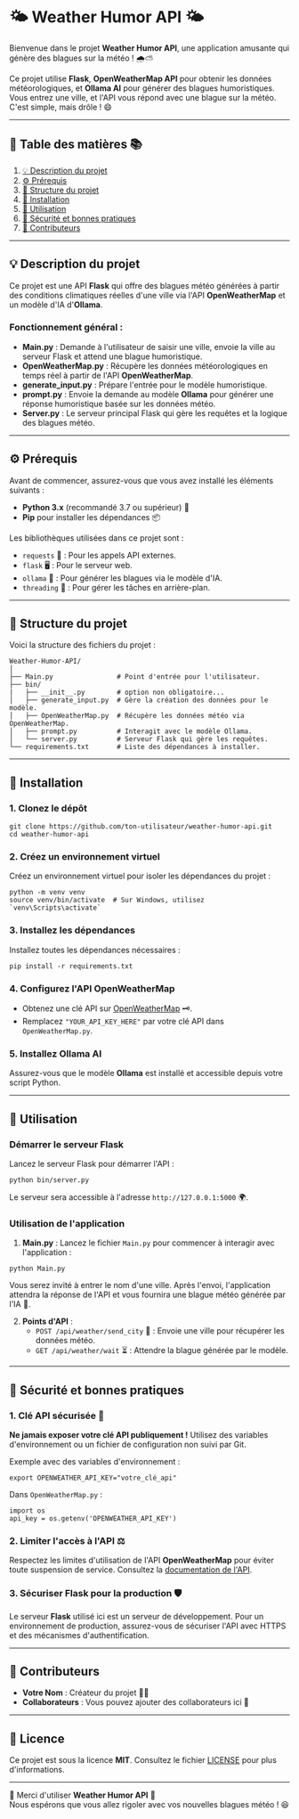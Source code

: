 # 🌤️ **Weather Humor API** 🌤️

Bienvenue dans le projet **Weather Humor API**, une application amusante qui génère des blagues sur la météo ! 🌧️⛅

Ce projet utilise **Flask**, **OpenWeatherMap API** pour obtenir les données météorologiques, et **Ollama AI** pour générer des blagues humoristiques. Vous entrez une ville, et l'API vous répond avec une blague sur la météo. C'est simple, mais drôle ! 😄

---

## 📝 **Table des matières** 📚

1. [💡 Description du projet](#description-du-projet)
2. [⚙️ Prérequis](#prérequis)
3. [📂 Structure du projet](#structure-du-projet)
4. [🔧 Installation](#installation)
5. [🚀 Utilisation](#utilisation)
6. [🔐 Sécurité et bonnes pratiques](#sécurité-et-bonnes-pratiques)
7. [👥 Contributeurs](#contributeurs)

---

## 💡 **Description du projet**

Ce projet est une API **Flask** qui offre des blagues météo générées à partir des conditions climatiques réelles d'une ville via l'API **OpenWeatherMap** et un modèle d'IA d'**Ollama**.

### Fonctionnement général :
- **Main.py** : Demande à l'utilisateur de saisir une ville, envoie la ville au serveur Flask et attend une blague humoristique.
- **OpenWeatherMap.py** : Récupère les données météorologiques en temps réel à partir de l'API **OpenWeatherMap**.
- **generate_input.py** : Prépare l'entrée pour le modèle humoristique.
- **prompt.py** : Envoie la demande au modèle **Ollama** pour générer une réponse humoristique basée sur les données météo.
- **Server.py** : Le serveur principal Flask qui gère les requêtes et la logique des blagues météo.

---

## ⚙️ **Prérequis**

Avant de commencer, assurez-vous que vous avez installé les éléments suivants :

- **Python 3.x** (recommandé 3.7 ou supérieur) 🐍
- **Pip** pour installer les dépendances 📦

Les bibliothèques utilisées dans ce projet sont :

- `requests` 📡 : Pour les appels API externes.
- `flask` 🖥️ : Pour le serveur web.
- `ollama` 🤖 : Pour générer les blagues via le modèle d'IA.
- `threading` 🔄 : Pour gérer les tâches en arrière-plan.

---

## 📂 **Structure du projet**

Voici la structure des fichiers du projet :

```
Weather-Humor-API/
│
├── Main.py                # Point d'entrée pour l'utilisateur.
├── bin/
|   ├── __init__.py        # option non obligatoire...
│   ├── generate_input.py  # Gère la création des données pour le modèle.
│   ├── OpenWeatherMap.py  # Récupère les données météo via OpenWeatherMap.
│   ├── prompt.py          # Interagit avec le modèle Ollama.
│   └── server.py          # Serveur Flask qui gère les requêtes.
└── requirements.txt       # Liste des dépendances à installer.
```

---

## 🔧 **Installation**

### 1. Clonez le dépôt

```
git clone https://github.com/ton-utilisateur/weather-humor-api.git
cd weather-humor-api
```

### 2. Créez un environnement virtuel

Créez un environnement virtuel pour isoler les dépendances du projet :

```
python -m venv venv
source venv/bin/activate  # Sur Windows, utilisez `venv\Scripts\activate`
```

### 3. Installez les dépendances

Installez toutes les dépendances nécessaires :

```
pip install -r requirements.txt
```

### 4. Configurez l'API OpenWeatherMap

- Obtenez une clé API sur [OpenWeatherMap](https://openweathermap.org/) 🗝️.
- Remplacez `"YOUR_API_KEY_HERE"` par votre clé API dans `OpenWeatherMap.py`.

### 5. Installez Ollama AI

Assurez-vous que le modèle **Ollama** est installé et accessible depuis votre script Python.

---

## 🚀 **Utilisation**

### Démarrer le serveur Flask

Lancez le serveur Flask pour démarrer l'API :

```
python bin/server.py
```

Le serveur sera accessible à l'adresse `http://127.0.0.1:5000` 🌍.

### Utilisation de l'application

1. **Main.py** : Lancez le fichier `Main.py` pour commencer à interagir avec l'application :

```
python Main.py
```

Vous serez invité à entrer le nom d'une ville. Après l'envoi, l'application attendra la réponse de l'API et vous fournira une blague météo générée par l'IA 🤖.

2. **Points d'API** :
   - `POST /api/weather/send_city` 🌆 : Envoie une ville pour récupérer les données météo.
   - `GET /api/weather/wait` ⏳ : Attendre la blague générée par le modèle.

---

## 🔐 **Sécurité et bonnes pratiques**

### 1. **Clé API sécurisée** 🔑
**Ne jamais exposer votre clé API publiquement !** Utilisez des variables d'environnement ou un fichier de configuration non suivi par Git.

Exemple avec des variables d'environnement :

```
export OPENWEATHER_API_KEY="votre_clé_api"
```

Dans `OpenWeatherMap.py` :

```
import os
api_key = os.getenv('OPENWEATHER_API_KEY')
```

### 2. **Limiter l'accès à l'API** ⚖️
Respectez les limites d'utilisation de l'API **OpenWeatherMap** pour éviter toute suspension de service. Consultez la [documentation de l'API](https://openweathermap.org/api).

### 3. **Sécuriser Flask pour la production** 🛡️
Le serveur **Flask** utilisé ici est un serveur de développement. Pour un environnement de production, assurez-vous de sécuriser l'API avec HTTPS et des mécanismes d'authentification.

---

## 👥 **Contributeurs**

- **Votre Nom** : Créateur du projet 👨‍💻
- **Collaborateurs** : Vous pouvez ajouter des collaborateurs ici 👯

---

## 📜 **Licence**

Ce projet est sous la licence **MIT**. Consultez le fichier [LICENSE](LICENSE) pour plus d'informations.

---

🌟 Merci d'utiliser **Weather Humor API** 🌟  
Nous espérons que vous allez rigoler avec vos nouvelles blagues météo ! 😆

